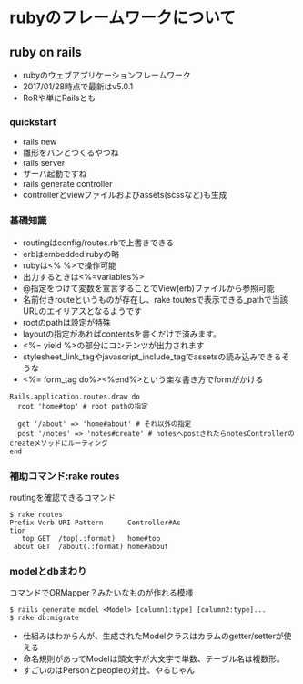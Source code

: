 # rubyのフレームワークについて

## ruby on rails
 * rubyのウェブアプリケーションフレームワーク
 * 2017/01/28時点で最新はv5.0.1
 * RoRや単にRailsとも

### quickstart
* rails new <app>
 * 雛形をバンとつくるやつね
* rails server
 * サーバ起動ですね
* rails generate controller <controller-name> <action-name>
 * controllerとviewファイルおよびassets(scssなど)も生成
 
### 基礎知識
* routingはconfig/routes.rbで上書きできる
* erbはembedded rubyの略
 * rubyは<% %>で操作可能
 * 出力するときは<%=variables%>
 * @指定をつけて変数を宣言することでView(erb)ファイルから参照可能
* 名前付きrouteというものが存在し、rake toutesで表示できる<prefix>_pathで当該URLのエイリアスとなるようです
 * rootのpathは設定が特殊
* layoutの指定があればcontentsを書くだけで済みます。
 * <%= yield %>の部分にコンテンツが出力されます
 * stylesheet_link_tagやjavascript_include_tagでassetsの読み込みできるそうな
 * <%= form_tag do%><%end%>という楽な書き方でformがかける
 
```
Rails.application.routes.draw do
  root 'home#top' # root pathの指定
  
  get '/about' => 'home#about' # それ以外の指定
  post '/notes' => 'notes#create' # notesへpostされたらnotesControllerのcreateメソッドにルーティング
end
```

### 補助コマンド:rake routes
routingを確認できるコマンド
```
$ rake routes
Prefix Verb URI Pattern      Controller#Ac
tion
   top GET  /top(.:format)   home#top
 about GET  /about(.:format) home#about
```

### modelとdbまわり
コマンドでORMapper？みたいなものが作れる模様

```
$ rails generate model <Model> [column1:type] [column2:type]...
$ rake db:migrate
```

* 仕組みはわからんが、生成されたModelクラスはカラムのgetter/setterが使える
* 命名規則があってModelは頭文字が大文字で単数、テーブル名は複数形。
 * すごいのはPersonとpeopleの対比、やるじゃん
 
 